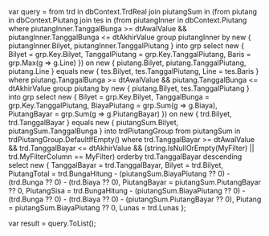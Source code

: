 
var query = from trd in dbContext.TrdReal
            join piutangSum in
                (from piutang in dbContext.Piutang
                 join tes in
                     (from piutangInner in dbContext.Piutang
                      where piutangInner.TanggalBunga >= dtAwalValue && piutangInner.TanggalBunga <= dtAkhirValue
                      group piutangInner by new { piutangInner.Bilyet, piutangInner.TanggalPiutang } into grp
                      select new
                      {
                          Bilyet = grp.Key.Bilyet,
                          TanggalPiutang = grp.Key.TanggalPiutang,
                          Baris = grp.Max(g => g.Line)
                      })
                 on new { piutang.Bilyet, piutang.TanggalPiutang, piutang.Line } equals new { tes.Bilyet, tes.TanggalPiutang, Line = tes.Baris }
                 where piutang.TanggalBunga >= dtAwalValue && piutang.TanggalBunga <= dtAkhirValue
                 group piutang by new { piutang.Bilyet, tes.TanggalPiutang } into grp
                 select new
                 {
                     Bilyet = grp.Key.Bilyet,
                     TanggalBunga = grp.Key.TanggalPiutang,
                     BiayaPiutang = grp.Sum(g => g.Biaya),
                     PiutangBayar = grp.Sum(g => g.PiutangBayar)
                 })
            on new { trd.Bilyet, trd.TanggalBayar } equals new { piutangSum.Bilyet, piutangSum.TanggalBunga } into trdPiutangGroup
            from piutangSum in trdPiutangGroup.DefaultIfEmpty()
            where trd.TanggalBayar >= dtAwalValue && trd.TanggalBayar <= dtAkhirValue
                  && (string.IsNullOrEmpty(MyFilter) || trd.MyFilterColumn == MyFilter)
            orderby trd.TanggalBayar descending
            select new
            {
                TanggalBayar = trd.TanggalBayar,
                Bilyet = trd.Bilyet,
                PiutangTotal = trd.BungaHitung - (piutangSum.BiayaPiutang ?? 0) - (trd.Bunga ?? 0) - (trd.Biaya ?? 0),
                PiutangBayar = piutangSum.PiutangBayar ?? 0,
                PiutangSisa = trd.BungaHitung - (piutangSum.BiayaPiutang ?? 0) - (trd.Bunga ?? 0) - (trd.Biaya ?? 0) - (piutangSum.PiutangBayar ?? 0),
                Piutang = piutangSum.BiayaPiutang ?? 0,
                Lunas = trd.Lunas
            };

var result = query.ToList();
